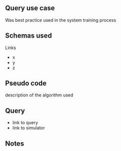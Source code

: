 ## Query use case

Was best practice used in the system training process



## Schemas used

Links 

* x
* y
* z



## Pseudo code 

description of the algorithm used 



## Query

- link to query
- link to simulator 





## Notes

